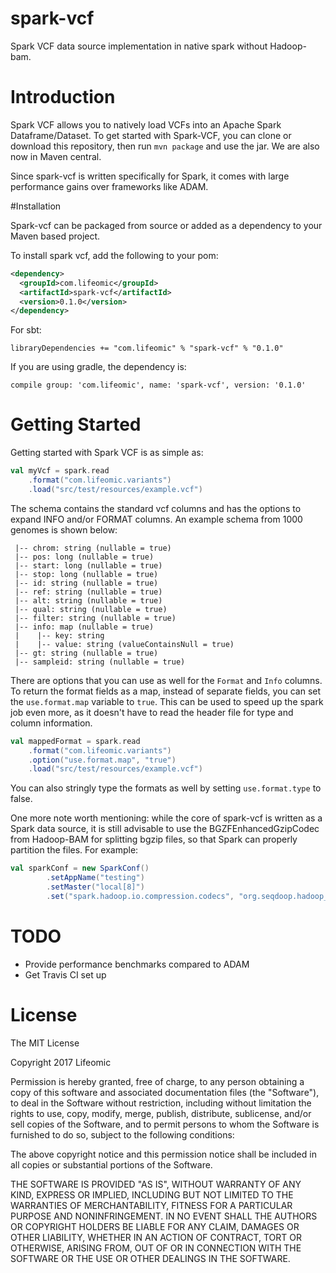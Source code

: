 # spark-vcf
Spark VCF data source implementation in native spark without Hadoop-bam.

# Introduction

Spark VCF allows you to natively load VCFs into an Apache Spark Dataframe/Dataset. To get started with Spark-VCF, you can 
clone or download this repository, then run `mvn package` and use the jar. We are also now in Maven central.

Since spark-vcf is written specifically for Spark, it comes with large performance gains over frameworks like ADAM.

#Installation

Spark-vcf can be packaged from source or added as a dependency to your Maven based project.

To install spark vcf, add the following to your pom:

```xml
<dependency>
  <groupId>com.lifeomic</groupId>
  <artifactId>spark-vcf</artifactId>
  <version>0.1.0</version>
</dependency>
```

For sbt:
```
libraryDependencies += "com.lifeomic" % "spark-vcf" % "0.1.0"
```

If you are using gradle, the dependency is:
```
compile group: 'com.lifeomic', name: 'spark-vcf', version: '0.1.0'
```

# Getting Started

Getting started with Spark VCF is as simple as:

```scala
val myVcf = spark.read
    .format("com.lifeomic.variants")
    .load("src/test/resources/example.vcf")
```

The schema contains the standard vcf columns and has the options to expand INFO and/or FORMAT columns. An example schema 
from 1000 genomes is shown below:

```
 |-- chrom: string (nullable = true)
 |-- pos: long (nullable = true)
 |-- start: long (nullable = true)
 |-- stop: long (nullable = true)
 |-- id: string (nullable = true)
 |-- ref: string (nullable = true)
 |-- alt: string (nullable = true)
 |-- qual: string (nullable = true)
 |-- filter: string (nullable = true)
 |-- info: map (nullable = true)
 |    |-- key: string
 |    |-- value: string (valueContainsNull = true)
 |-- gt: string (nullable = true)
 |-- sampleid: string (nullable = true)

```

There are options that you can use as well for the `Format` and `Info` columns. To return the format fields as a map, 
instead of separate fields, you can set the `use.format.map` variable to `true`. This can be used to speed up the spark 
job even more, as it doesn't have to read the header file for type and column information.

```scala
val mappedFormat = spark.read
    .format("com.lifeomic.variants")
    .option("use.format.map", "true")
    .load("src/test/resources/example.vcf")
```

You can also stringly type the formats as well by setting `use.format.type` to false.

One more note worth mentioning: while the core of spark-vcf is written as a Spark data source, it is still advisable to use 
the BGZFEnhancedGzipCodec from Hadoop-BAM for splitting bgzip files, so that Spark can properly partition the files. For example:

```scala
val sparkConf = new SparkConf()
        .setAppName("testing")
        .setMaster("local[8]")
        .set("spark.hadoop.io.compression.codecs", "org.seqdoop.hadoop_bam.util.BGZFEnhancedGzipCodec")
```

# TODO
* Provide performance benchmarks compared to ADAM
* Get Travis CI set up

# License

The MIT License

Copyright 2017 Lifeomic

Permission is hereby granted, free of charge, to any person obtaining a copy of this software and associated documentation files (the "Software"), to deal in the Software without restriction, including without limitation the rights to use, copy, modify, merge, publish, distribute, sublicense, and/or sell copies of the Software, and to permit persons to whom the Software is furnished to do so, subject to the following conditions:

The above copyright notice and this permission notice shall be included in all copies or substantial portions of the Software.

THE SOFTWARE IS PROVIDED "AS IS", WITHOUT WARRANTY OF ANY KIND, EXPRESS OR IMPLIED, INCLUDING BUT NOT LIMITED TO THE WARRANTIES OF MERCHANTABILITY, FITNESS FOR A PARTICULAR PURPOSE AND NONINFRINGEMENT. IN NO EVENT SHALL THE AUTHORS OR COPYRIGHT HOLDERS BE LIABLE FOR ANY CLAIM, DAMAGES OR OTHER LIABILITY, WHETHER IN AN ACTION OF CONTRACT, TORT OR OTHERWISE, ARISING FROM, OUT OF OR IN CONNECTION WITH THE SOFTWARE OR THE USE OR OTHER DEALINGS IN THE SOFTWARE.

